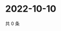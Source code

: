# 2022-10-10

共 0 条

<!-- BEGIN WEIBO -->
<!-- 最后更新时间 Mon Oct 10 2022 04:19:37 GMT+0800 (China Standard Time) -->

<!-- END WEIBO -->
